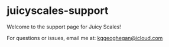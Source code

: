 # juicyscales-support

Welcome to the support page for Juicy Scales!

For questions or issues, email me at: kggeoghegan@icloud.com
